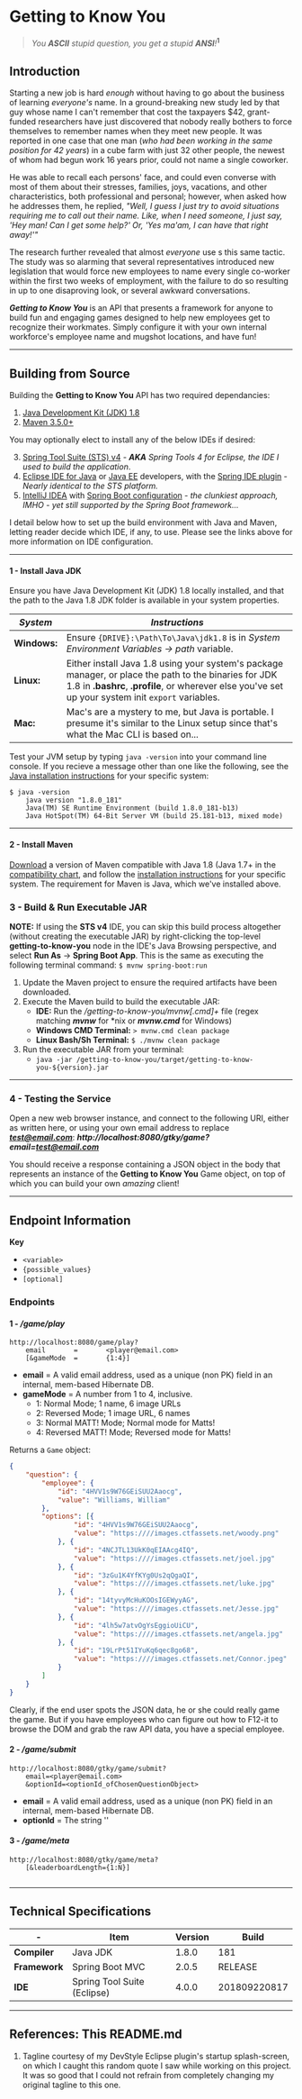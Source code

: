 # Getting to Know You

> _You **ASCII** stupid question, you get a stupid **ANSI**!_<sup>**1**</sup> 

## Introduction

Starting a new job is hard _enough_ without having to go about the business of learning _everyone's_ name.  In a ground-breaking new study led by that guy whose name I can't remember that cost the taxpayers $42, grant-funded researchers have just discovered that nobody really bothers to force themselves to remember names when they meet new people.  It was reported in one case that one man (_who had been working in the same position for 42 years_) in a cube farm with just 32 other people, the newest of whom had begun work 16 years prior, could not name a single coworker.  

He was able to recall each persons' face, and could even converse with most of them about their stresses, families, joys, vacations, and other characteristics, both professional and personal; however, when asked how he addresses them, he replied, *"Well, I guess I just try to avoid situations requiring me to call out their name.  Like, when I need someone, I just say, 'Hey man! Can I get some help?' Or, 'Yes ma'am, I can have that right away!'"*

The research further revealed that almost _everyone_ use s this same tactic.  The study was so alarming that several representatives introduced new legislation that would force new employees to name every single co-worker within the first two weeks of employment, with the failure to do so resulting in up to one disaproving look, or several awkward conversations.    

_**Getting to Know You**_ is an API that presents a framework for anyone to build fun and engaging games designed to help new employees get to recognize their workmates.  Simply configure it with your own internal workforce's employee name and mugshot locations, and have fun!

*** 

## Building from Source

Building the **Getting to Know You** API has two required dependancies:

1. [Java Development Kit (JDK) 1.8](https://www.oracle.com/technetwork/java/javase/downloads/jdk8-downloads-2133151.html)
2. [Maven 3.5.0+](https://maven.apache.org/download.cgi)

You may optionally elect to install any of the below IDEs if desired:

3. [Spring Tool Suite (STS) v4](https://spring.io/tools/) - _**AKA** Spring Tools 4 for Eclipse, the IDE I used to build the application_.
4. [Eclipse IDE for Java](https://www.eclipse.org/downloads/packages/release/2018-09/r/eclipse-ide-java-developers) or [Java EE](https://www.eclipse.org/downloads/packages/release/2018-09/r/eclipse-ide-java-ee-developers) developers, with the [Spring IDE plugin](https://marketplace.eclipse.org/content/spring-ide) - _Nearly identical to the STS platform._
5. [IntelliJ IDEA](https://www.jetbrains.com/idea/download/) with [Spring Boot configuration](https://www.jetbrains.com/help/idea/spring-boot.html) - _the clunkiest approach, IMHO - yet still supported by the Spring Boot framework..._

I detail below how to set up the build environment with Java and Maven, letting reader decide which IDE, if any, to use.  Please see the links above for more information on IDE configuration.

***

#### 1 - Install Java JDK

Ensure you have Java Development Kit (JDK) 1.8 locally installed, and that the path to the Java 1.8 JDK folder is available in your system properties.

| _System_ | _Instructions_ |
| ------ | ------------ |
| **Windows:** | Ensure `{DRIVE}:\Path\To\Java\jdk1.8` is in _System Environment Variables -> path_ variable. |
| **Linux:** | Either install Java 1.8 using your system's package manager, or place the path to the binaries for JDK 1.8 in **.bashrc**, **.profile**, or wherever else you've set up your system init `export` variables. |
| **Mac:** | Mac's are a mystery to me, but Java is portable.  I presume it's similar to the Linux setup since that's what the Mac CLI is based on... |

Test your JVM setup by typing `java -version` into your command line console.  If you recieve a message other than one like the following, see the [Java installation instructions](https://docs.oracle.com/en/java/javase/11/install/overview-jdk-installation.html) for your specific system:

```
$ java -version
    java version "1.8.0_181"
    Java(TM) SE Runtime Environment (build 1.8.0_181-b13)
    Java HotSpot(TM) 64-Bit Server VM (build 25.181-b13, mixed mode)
```

***

#### 2 - Install Maven

[Download](https://maven.apache.org/download.cgi) a version of Maven compatible with Java 1.8 (Java 1.7+ in the [compatibility chart](https://maven.apache.org/docs/history.html), and follow the [installation instructions](https://maven.apache.org/install.html) for your specific system.  The requirement for Maven is Java, which we've installed above. 

### 3 - Build & Run Executable JAR

**NOTE:** If using the **STS v4** IDE, you can skip this build process altogether (without creating the executable JAR) by right-clicking the top-level **getting-to-know-you** node in the IDE's Java Browsing perspective, and select **Run As** -> **Spring Boot App**.  This is the same as executing the following terminal command: `$ mvnw spring-boot:run`

1. Update the Maven project to ensure the required artifacts have been downloaded.
2. Execute the Maven build to build the executable JAR:
    * **IDE:** Run the _/getting-to-know-you/mvnw[.cmd]+_ file (regex matching _**mvnw**_ for *nix or _**mvnw.cmd**_ for Windows)
    * **Windows CMD Terminal:** `> mvnw.cmd clean package`
    * **Linux Bash/Sh Terminal:** `$ ./mvnw clean package`
3. Run the executable JAR from your terminal:
	* `java -jar /getting-to-know-you/target/getting-to-know-you-${version}.jar`

***	

### 4 - Testing the Service

Open a new web browser instance, and connect to the following URI, either as written here, or using your own email address to replace _**test@email.com**_: _**http://localhost:8080/gtky/game?email=test@email.com**_

You should receive a response containing a JSON object in the body that represents an instance of the **Getting to Know You** Game object, on top of which you can build your own _amazing_ client!

*** 

## Endpoint Information

**Key**

* `<variable>`
* `{possible_values}`
* `[optional]`

### Endpoints

#### 1 - _/game/play_

```
http://localhost:8080/game/play?
	email		=		<player@email.com>
	[&gameMode	=		{1:4}]
```

* **email** = A valid email address, used as a unique (non PK) field in an internal, mem-based Hibernate DB.
* **gameMode** = A number from 1 to 4, inclusive.
    * 1: Normal Mode; 1 name, 6 image URLs
	* 2: Reversed Mode; 1 image URL, 6 names
	* 3: Normal MATT! Mode; Normal mode for Matts!
	* 4: Reversed MATT! Mode; Reversed mode for Matts!
	
Returns a `Game` object:

```json
{
	"question": {
		"employee": {
			"id": "4HVV1s9W76GEiSUU2Aaocg",
			"value": "Williams, William"
		},
		"options": [{
				"id": "4HVV1s9W76GEiSUU2Aaocg",
				"value": "https:////images.ctfassets.net/woody.png"
			}, {
				"id": "4NCJTL13UkK0qEIAAcg4IQ",
				"value": "https:////images.ctfassets.net/joel.jpg"
			}, {
				"id": "3zGu1K4YfKYg0Us2qQgaQI",
				"value": "https:////images.ctfassets.net/luke.jpg"
			}, {
				"id": "14tyvyMcHuKOOsIGEWyyAG",
				"value": "https:////images.ctfassets.net/Jesse.jpg"
			}, {
				"id": "4lh5w7atvOgYsEggioUiCU",
				"value": "https:////images.ctfassets.net/angela.jpg"
			}, {
				"id": "19LrPt51IYuKq6qec8go68",
				"value": "https:////images.ctfassets.net/Connor.jpeg"
			}
		]
	}
}
```

Clearly, if the end user spots the JSON data, he or she could really game the game.  But if you have employees who can figure out how to F12-it to browse the DOM and grab the raw API data, you have a special employee.


#### 2 - _/game/submit_

```
http://localhost:8080/gtky/game/submit?
	email=<player@email.com>
	&optionId=<optionId_ofChosenQuestionObject>
```

* **email** = A valid email address, used as a unique (non PK) field in an internal, mem-based Hibernate DB.
* **optionId** = The string ''

#### 3 - _/game/meta_

```
http://localhost:8080/gtky/game/meta?
	[&leaderboardLength={1:N}]
	
```

***

## Technical Specifications 

|       -       | Item                        | Version | Build        |
|---------------|-----------------------------|---------|--------------|
| **Compiler**  | Java JDK                    | 1.8.0   | 181          |
| **Framework** | Spring Boot MVC             | 2.0.5   | RELEASE      |
| **IDE**       | Spring Tool Suite (Eclipse) | 4.0.0   | 201809220817 |

***

## References: This README.md


1. Tagline courtesy of my DevStyle Eclipse plugin's startup splash-screen, on which I caught this random quote I saw while working on this project.  It was so good that I could not refrain from completely changing my original tagline to this one.
